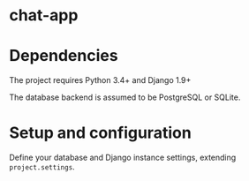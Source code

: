 # chat-app

Dependencies
============

The project requires Python 3.4+ and Django 1.9+

The database backend is assumed to be PostgreSQL or SQLite.


Setup and configuration
=======================

Define your database and Django instance settings, extending ``project.settings``.
